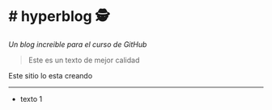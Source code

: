 # # hyperblog 🕵
*Un blog increible para el curso de GitHub*

> Este es un texto de mejor calidad

Este sitio lo esta creando 

------------
- texto 1
